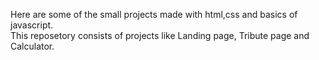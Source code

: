 Here are some of the small projects made with html,css and basics of javascript. 
<br>
This reposetory consists of projects like Landing page, Tribute page and Calculator. 
